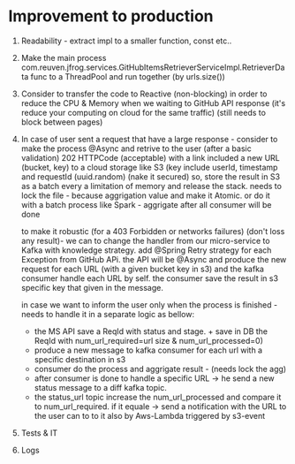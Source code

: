 # Improvement to production
1. Readability - extract impl to a smaller function, const etc..
2. Make the main process com.reuven.jfrog.services.GitHubItemsRetrieverServiceImpl.RetrieverData func to a ThreadPool and run together (by urls.size()) 
3. Consider to transfer the code to Reactive (non-blocking) in order to reduce the CPU & Memory when we waiting to GitHub API response (it's reduce your computing on cloud for the same traffic) (still needs to block between pages)
4. In case of user sent a request that have a large response - consider to make the process @Async and retrive to the user (after a basic validation) 202 HTTPCode (acceptable) 
   with a link included a new URL (bucket, key) to a cloud storage like S3 (key include userId, timestamp and requestId (uuid.random) (nake it secured)
   so, store the result in S3 as a batch every a limitation of memory and release the stack.
    needs to lock the file - because aggrigation value and make it Atomic. or do it with a batch process like Spark - aggrigate after all consumer will be done

   to make it robustic (for a 403 Forbidden or networks failures) (don't loss any result)- we can to change the handler from our micro-service to Kafka with knowledge strategy. add @Spring Retry strategy for each Exception from GitHub APi. the API will be @Async and produce the new request for each URL (with a given bucket key in s3) and the kafka consumer handle each URL by self.
   the consumer save the result in s3 specific key that given in the message.

   in case we want to inform the user only when the process is finished -  
   needs to handle it in a separate logic as bellow:
   - the MS API save a ReqId with status and stage. + save in DB the ReqId with num_url_required=url size & num_url_processed=0)
   - produce a new message to kafka consumer for each url with a specific destination in s3
   - consumer do the process and aggrigate result - (needs lock the agg)
   - after consumer is done to handle a specific URL -> he send a new status message to a diff kafka topic. 
   - the status_url topic increase the num_url_processed and compare it to num_url_required. if it equale -> send a notification with the URL to the user
     can to to it also by Aws-Lambda triggered by s3-event
5. Tests & IT
6. Logs


